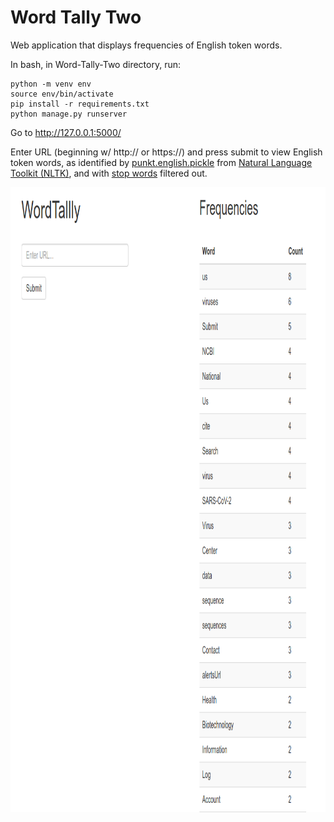 # Word Tally Two
Web application that displays frequencies of English token words.

In bash, in Word-Tally-Two directory, run:
```
python -m venv env 
source env/bin/activate
pip install -r requirements.txt
python manage.py runserver
```

Go to http://127.0.0.1:5000/

Enter URL (beginning w/ http:// or https://) and press submit to view English token words, as identified by [punkt.english.pickle](https://github.com/MattLondon101/Word-Tally-Two/blob/main/nltk_data/tokenizers/punkt/english.pickle) from [Natural Language Toolkit (NLTK)](https://www.nltk.org/), and with [stop words](https://github.com/MattLondon101/Word-Tally-Two/blob/main/stop_words.py) filtered out.
&nbsp;


<p align="center">
  <img width="1000" height="1000" src="https://github.com/MattLondon101/Word-Tally-Two/blob/main/WordTally.png?raw=true"
</p>
